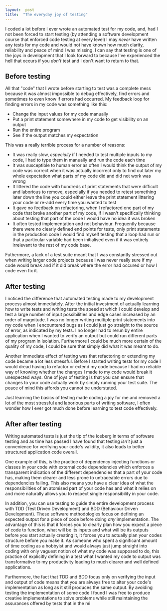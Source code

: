 ```yaml
---  
layout:  post 
title:  "The everyday joy of testing" 
---
```


I coded a lot before I ever wrote an automated test for my code, and, had I not been forced to start testing (by attending a software development course that enforced code testing at every level) I may *never* have written any tests for my code and would not have known how much clarity, reliability and peace of mind I was missing. I can say that testing is one of the joys in development that I look forward to because I've experienced the hell that occurs if you *don't* test and I don't want to return to that.

## Before testing

All that "code" that I wrote before starting to test was a complete mess because it was almost impossible to debug effectively, find errors and sometimes to even know if errors had occurred. My feedback loop for finding errors in my code was something like this:

- Change the input values for my code manually
- Put a print statement somewhere in my code to get visibility on an output
- Run the entire program
- See if the output matches my expectation

This was a really terrible process for a number of reasons:

- It was really slow, *especially* if I needed to test multiple inputs to my code, I had to type them in manually and run the code each time
- It was susceptible to human error as often I would think the output of my code was correct when it was actually incorrect only to find out later my whole expectation what parts of my code did and did not work was wrong
- It littered the code with hundreds of print statements that were difficult and laborious to remove, especially if you needed to retest something later down the line you could either leave the print statement littering your code or re-add every time you wanted to test
- It gave no feedback on refactoring, when I refactored one part of my code that broke another part of my code, if I wasn't specifically thinking about testing that part of the code I would have no idea it was broken
- It often tested implementation and not behaviour. Frequently because there were no clearly defined end points for tests, only print statements in the production code I would find myself testing that a loop had run or that a particular variable had been initialised even if it was entirely irrelevant to the rest of my code base.

Futhermore, a lack of a test suite meant that I was constantly stressed out when writing larger code projects because I was never really sure if my code would break and if it did break where the error had occured or how I code even fix it.

## After testing

I noticed the difference that automated testing made to my development process almost immediately. After the initial investment of actually learning how to write tests and writing tests the speed at which I could develop and test a large number of input possibilities and edge cases increased by an order of magnitude. I was no longer writing multiple print statements into my code when I encountered bugs as I could just go straight to the source of error, as indicated by my tests. I no longer had to rerun by entire application when I wanted to verify an output but could run different parts of my program in isolation. Furthermore I could be much more certain of the quality of my code, I could be sure that simply did what it was meant to do.

Another immediate effect of testing was that refactoring or extending my code became a lot less stressful. Before I started writing tests for my code I would dread having to refactor or extend my code because I had no reliable way of knowing whether the changes I made to my code would break it unexpected ways. One of joys of testing is that you can ensure that changes to your code actually work by simply running your test suite. The peace of mind this affords you cannot be understated.

Just learning the basics of testing made coding a joy for me and removed a lot of the most stressful and laborious parts of writing software, I often wonder how I ever got much done before learning to test code effectively.

## After after testing

Writing automated tests is just the tip of the iceberg in terms of software testing and as time has passed I have found that testing *isn't* just a convenience for verifying your code's validity, it also leads to better structured application code overall.

One example of this, is the practice of dependency injecting functions or classes in your code with external code dependencies which enforces a transparent indication of the different dependencies that a part of your code has, making them clearer and less prone to untraceable errors due to dependencies failing. This also means you have a clear idea of what the responsibilities of an atomised part of your code has and what it relies on and more naturally allows you to respect single responsibility in your code.

In addition, you can use testing to guide the entire development process with TDD (Test Driven Development) and BDD (Behaviour Driven Development). These software methodologies focus on defining an expected output for a piece of code before doing *any* implementation. The advantage of this is that it forces you to clearly plan how you expect a piece of code to function, what will be its inputs and what will be its outputs before you start actually creating it, it forces you to actually plan your codes structure before you make it. As someone who spent a significant amount of time coding as a hobbyist and would always just jump straight into coding with only vaguest notion of what my code was supposed to do, this practice of explicitly defining in a test what I wanted my code to output was transformative to my productivity leading to much clearer and well defined applications.

Furthermore, the fact that TDD and BDD focus only on verifying the input and output of code means that you are always free to alter your code's implementation as long as it still produces the same output. By avoiding testing the implementation of some code I found I was free to produce creative implementations to solve problems while still maintaining the assurances offered by tests that in the mi
<!--stackedit_data:
eyJoaXN0b3J5IjpbMTA3ODk4NTIyNSwyMDU0MTA0ODE0LDM0MD
k4NzI0LDIyODIyMjk1OSwxODMxNTA3ODI1LC0xNTk2NTQ0OTFd
fQ==
-->